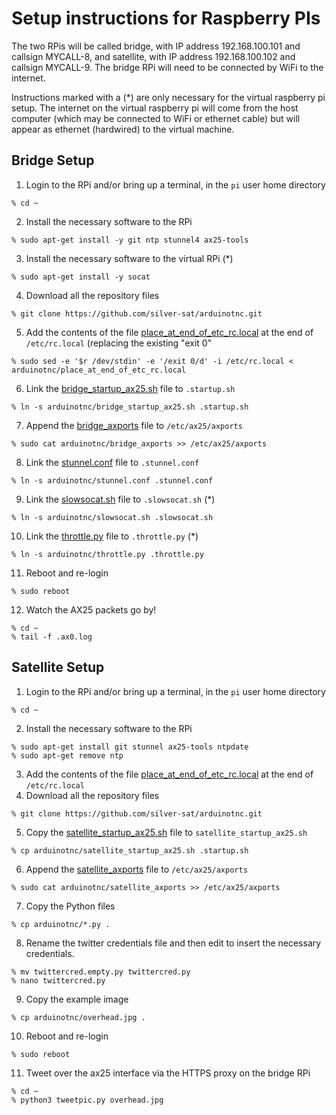 # Setup instructions for Raspberry PIs

The two RPis will be called bridge, with IP address 192.168.100.101 and callsign MYCALL-8, and satellite, with IP address 192.168.100.102 and callsign MYCALL-9. The bridge RPi will need to be connected by WiFi to the internet. 

Instructions marked with a (\*) are only necessary for the virtual raspberry pi setup. The internet on the virtual raspberry pi will come from the host computer (which may be connected to WiFi or ethernet cable) but will appear as ethernet (hardwired) to the virtual machine. 

## Bridge Setup

1. Login to the RPi and/or bring up a terminal, in the `pi` user home directory
```
% cd ~
```
2. Install the necessary software to the RPi
```
% sudo apt-get install -y git ntp stunnel4 ax25-tools
```
3. Install the necessary software to the virtual RPi (\*)
```
% sudo apt-get install -y socat
```
4. Download all the repository files
```
% git clone https://github.com/silver-sat/arduinotnc.git
```
5. Add the contents of the file [place_at_end_of_etc_rc.local](arduinotnc/place_at_end_of_etc_rc.local) at the end of `/etc/rc.local` (replacing the existing "exit 0"
```
% sudo sed -e '$r /dev/stdin' -e '/exit 0/d' -i /etc/rc.local < arduinotnc/place_at_end_of_etc_rc.local
```
6. Link the [bridge_startup_ax25.sh](arduinotnc/bridge_startup_ax25.sh) file to `.startup.sh`
```
% ln -s arduinotnc/bridge_startup_ax25.sh .startup.sh
```
7. Append the [bridge_axports](arduinotnc/bridge_axports) file to `/etc/ax25/axports`
```
% sudo cat arduinotnc/bridge_axports >> /etc/ax25/axports
```
8. Link the [stunnel.conf](arduinotnc/stunnel.conf) file to `.stunnel.conf`
```
% ln -s arduinotnc/stunnel.conf .stunnel.conf
```
9. Link the [slowsocat.sh](arduinotnc/slowsocat.sh) file to `.slowsocat.sh` (\*)
```
% ln -s arduinotnc/slowsocat.sh .slowsocat.sh
```
10. Link the [throttle.py](arduinotnc/throttle.py) file to `.throttle.py` (\*)
```
% ln -s arduinotnc/throttle.py .throttle.py
```
11. Reboot and re-login
```
% sudo reboot
```
12. Watch the AX25 packets go by!
```
% cd ~
% tail -f .ax0.log
```

## Satellite Setup

1. Login to the RPi and/or bring up a terminal, in the `pi` user home directory
```
% cd ~
```
2. Install the necessary software to the RPi
```
% sudo apt-get install git stunnel ax25-tools ntpdate
% sudo apt-get remove ntp
```
3. Add the contents of the file [place_at_end_of_etc_rc.local](place_at_end_of_etc_rc.local) at the end of `/etc/rc.local`
4. Download all the repository files
```
% git clone https://github.com/silver-sat/arduinotnc.git
```
5. Copy the [satellite_startup_ax25.sh](satellite_startup_ax25.sh) file to `satellite_startup_ax25.sh`
```
% cp arduinotnc/satellite_startup_ax25.sh .startup.sh
```
6. Append the [satellite_axports](satellite_axports) file to `/etc/ax25/axports`
```
% sudo cat arduinotnc/satellite_axports >> /etc/ax25/axports
```
7. Copy the Python files
```
% cp arduinotnc/*.py .
```
8. Rename the twitter credentials file and then edit to insert the necessary credentials.
```
% mv twittercred.empty.py twittercred.py
% nano twittercred.py
```
9. Copy the example image
```
% cp arduinotnc/overhead.jpg .
```
10. Reboot and re-login
```
% sudo reboot
```
11. Tweet over the ax25 interface via the HTTPS proxy on the bridge RPi
```
% cd ~
% python3 tweetpic.py overhead.jpg
```
